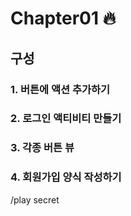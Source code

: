 # Chapter01 :fire:
## 구성 ##
### 1. 버튼에 액션 추가하기
### 2. 로그인 액티비티 만들기
### 3. 각종 버튼 뷰
### 4. 회원가입 양식 작성하기
/play secret
